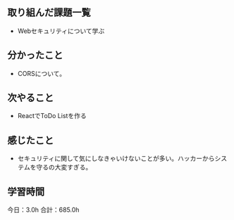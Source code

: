 ## 取り組んだ課題一覧
* Webセキュリティについて学ぶ
## 分かったこと
* CORSについて。
      
    
    

## 次やること
* ReactでToDo Listを作る
## 感じたこと
* セキュリティに関して気にしなきゃいけないことが多い。ハッカーからシステムを守るの大変すぎる。
 
## 学習時間
今日：3.0h
合計：685.0h

